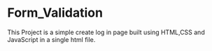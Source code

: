# Form_Validation
This Project is a simple create log in page built using HTML,CSS and JavaScript in a single html file.
